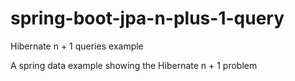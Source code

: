 # spring-boot-jpa-n-plus-1-query
Hibernate n + 1 queries example

A spring data example showing the Hibernate n + 1 problem

